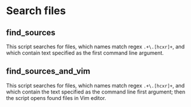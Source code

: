 # Search files

## find\_sources

This script searches for files, which names match regex `.+\.[hcxr]+`,
and which contain text specified as the first command line argument.

## find\_sources\_and\_vim

This script searches for files, which names match regex
`.+\.[hcxr]+`, and which contain the text specified as the command line
first argument; then the script opens found files in Vim editor.

